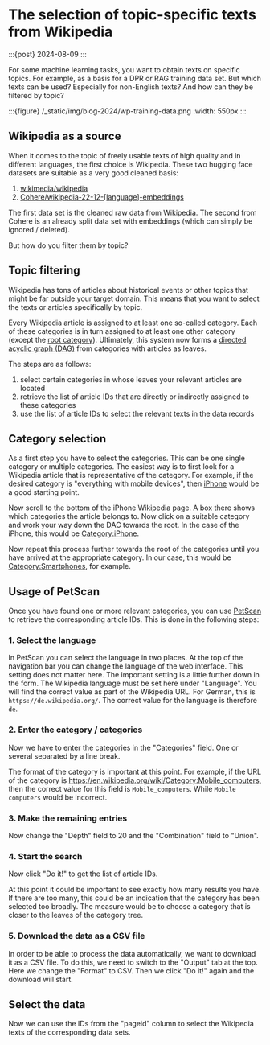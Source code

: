 # The selection of topic-specific texts from Wikipedia

:::{post} 2024-08-09
:::

For some machine learning tasks, you want to obtain texts on specific topics.
For example, as a basis for a DPR or RAG training data set.
But which texts can be used? Especially for non-English texts?
And how can they be filtered by topic?

:::{figure} /\_static/img/blog-2024/wp-training-data.png
:width: 550px
:::

## Wikipedia as a source

When it comes to the topic of freely usable texts of high quality and in different languages,
the first choice is Wikipedia.
These two hugging face datasets are suitable as a very good cleaned basis:

1. [wikimedia/wikipedia](https://huggingface.co/datasets/wikimedia/wikipedia)
2. [Cohere/wikipedia-22-12-[language]-embeddings](https://huggingface.co/Cohere)

The first data set is the cleaned raw data from Wikipedia.
The second from Cohere is an already split data set with embeddings (which can simply be ignored / deleted).

But how do you filter them by topic?

## Topic filtering

Wikipedia has tons of articles about historical events or other topics that might be far outside your target domain.
This means that you want to select the texts or articles specifically by topic.

Every Wikipedia article is assigned to at least one so-called category.
Each of these categories is in turn assigned to at least one other category
(except the [root category](https://en.wikipedia.org/wiki/Category:Contents)).
Ultimately, this system now forms a [directed acyclic graph (DAG)](https://en.wikipedia.org/wiki/Directed_acyclic_graph)
from categories with articles as leaves.

The steps are as follows:

1. select certain categories in whose leaves your relevant articles are located
2. retrieve the list of article IDs that are directly or indirectly assigned to these categories
3. use the list of article IDs to select the relevant texts in the data records

## Category selection

As a first step you have to select the categories. This can be one single category or multiple categories.
The easiest way is to first look for a Wikipedia article that is representative of the category.
For example, if the desired category is "everything with mobile devices", then
[iPhone](https://en.wikipedia.org/wiki/IPhone) would be a good starting point.

Now scroll to the bottom of the iPhone Wikipedia page.
A box there shows which categories the article belongs to.
Now click on a suitable category and work your way down the DAC towards the root.
In the case of the iPhone, this would be [Category:iPhone](https://en.wikipedia.org/wiki/Category:IPhone).

Now repeat this process further towards the root of the categories until you have arrived at the appropriate category.
In our case, this would be [Category:Smartphones](https://en.wikipedia.org/wiki/Category:Smartphones),
for example.

## Usage of PetScan

Once you have found one or more relevant categories, you can use [PetScan](https://petscan.wmcloud.org/)
to retrieve the corresponding article IDs. This is done in the following steps:

### 1. Select the language

In PetScan you can select the language in two places.
At the top of the navigation bar you can change the language of the web interface.
This setting does not matter here. The important setting is a little further down in the form.
The Wikipedia language must be set here under "Language".
You will find the correct value as part of the Wikipedia URL.
For German, this is `https://de.wikipedia.org/`.
The correct value for the language is therefore `de`.

### 2. Enter the category / categories

Now we have to enter the categories in the "Categories" field.
One or several separated by a line break.

The format of the category is important at this point.
For example, if the URL of the category is <https://en.wikipedia.org/wiki/Category:Mobile_computers>,
then the correct value for this field is `Mobile_computers`.
While `Mobile computers` would be incorrect.

### 3. Make the remaining entries

Now change the "Depth" field to 20 and
the "Combination" field to "Union".

### 4. Start the search

Now click "Do it!" to get the list of article IDs.

At this point it could be important to see exactly how many results you have. If there are too many, this could be an indication that the category has been selected too broadly. The measure would be to choose a category that is closer to the leaves of the category tree.

### 5. Download the data as a CSV file

In order to be able to process the data automatically,
we want to download it as a CSV file.
To do this, we need to switch to the "Output" tab at the top.
Here we change the "Format" to CSV.
Then we click "Do it!" again and the download will start.

## Select the data

Now we can use the IDs from the "pageid" column to select the Wikipedia texts of the corresponding data sets.

